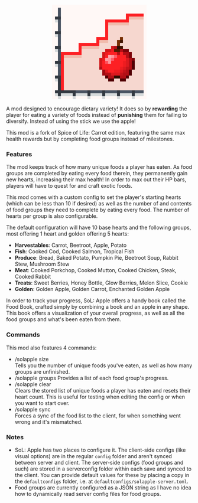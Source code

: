 <p align="center">
	<img width=256px src="GitHub/logo.png" />
</p>

A mod designed to encourage dietary variety! It does so by **rewarding** the player for eating a variety of foods instead of **punishing** them for failing to diversify. Instead of using the stick we use the apple!

This mod is a fork of Spice of Life: Carrot edition, featuring the same max health rewards but by completing food groups instead of milestones.

### Features

The mod keeps track of how many unique foods a player has eaten. As food groups are completed by eating every food therein, they permanently gain new hearts, increasing their max health! In order to max out their HP bars, players will have to quest for and craft exotic foods.

This mod comes with a custom config to set the player's starting hearts (which can be less than 10 if desired) as well as the number of and contents of food groups they need to complete by eating every food. The number of hearts per group is also configurable.

The default configuration will have 10 base hearts and the following groups, most offering 1 heart and golden offering 5 hearts:

- **Harvestables**: Carrot, Beetroot, Apple, Potato
- **Fish**: Cooked Cod, Cooked Salmon, Tropical Fish
- **Produce**: Bread, Baked Potato, Pumpkin Pie, Beetroot Soup, Rabbit Stew, Mushroom Stew
- **Meat**: Cooked Porkchop, Cooked Mutton, Cooked Chicken, Steak, Cooked Rabbit
- **Treats**: Sweet Berries, Honey Bottle, Glow Berries, Melon Slice, Cookie
- **Golden**: Golden Apple, Golden Carrot, Enchanted Golden Apple

In order to track your progress, SoL: Apple offers a handy book called the Food Book, crafted simply by combining a book and an apple in any shape. This book offers a visualization of your overall progress, as well as all the food groups and what's been eaten from them.

### Commands

This mod also features 4 commands:

- /solapple size  
    Tells you the number of unique foods you've eaten, as well as how many groups are unfinished.
- /solapple groups
	Provides a list of each food group's progress.
- /solapple clear  
    Clears the stored list of unique foods a player has eaten and resets their heart count. This is useful for testing when editing the config or when you want to start over.
- /solapple sync  
    Forces a sync of the food list to the client, for when something went wrong and it's mismatched.

### Notes
- SoL: Apple has two places to configure it. The client-side configs (like visual options) are in the regular `config` folder and aren't synced between server and client. The server-side configs (food groups and such) are stored in a serverconfig folder within each save and synced to the client. You can provide default values for these by placing a copy in the `defaultconfigs` folder, i.e. at `defaultconfigs/solapple-server.toml`.
- Food groups are currently configured as a JSON string as I have no idea how to dynamically read server config files for food groups.